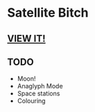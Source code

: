 # Satellite Bitch

## [VIEW IT!](https://satellite-bitch.netlify.app/)

## TODO

- Moon!
- Anaglyph Mode
- Space stations
- Colouring
